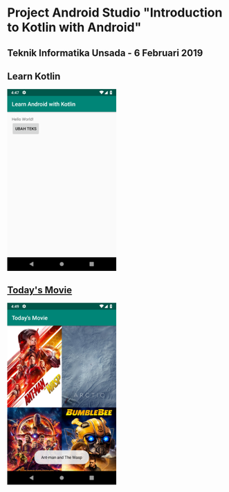 <h1>Project Android Studio "Introduction to Kotlin with Android"</h1>
<h2>Teknik Informatika Unsada - 6 Februari 2019</h2>

<h2>Learn Kotlin</h2>
<img src="screenshots/Screenshot_1549453677.png" style="width:50%;"/>

<h2><a href="tree/learn-recyclerview">Today's Movie</a></h2>
<img src="screenshots/Screenshot_1549453796.png" style="width:50%;"/>
